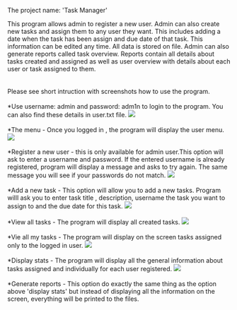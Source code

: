 ﻿The project name: 'Task Manager'

This program allows admin to register a new user. Admin can also create new tasks and assign them to any user they want. This includes adding a date when the task has been assign and due date of that task. This information can be edited any time. All data is stored on file. Admin can also generate reports called task overview. Reports contain all details about tasks created and assigned as well as user overview with details about each user or task assigned to them. 
<br><br><br>
Please see short intruction with screenshots how to use the program.
<br><br>
*Use username: admin and password: adm1n to login to the program. You can also find these details in user.txt file.
<img src="https://github.com/AdamskiLatoschki/Capstone-III---Task-Manager/blob/master/Instruction%20pictures/Task%20manager%20%201.JPG" />
<br><br>
*The menu - Once you logged in , the program will display the user menu.
<img src="https://github.com/AdamskiLatoschki/Capstone-III---Task-Manager/blob/master/Instruction%20pictures/Task%20manager%202.JPG" />
<br><br>
*Register a new user - this is only available for admin user.This option will ask to enter a username and password. If the entered username is already registered, program will display a message and asks to try again. The same message you will see if your passwords do not match.
<img src="https://github.com/AdamskiLatoschki/Capstone-III---Task-Manager/blob/master/Instruction%20pictures/Task%20Manager%203.JPG" />
<br><br>
*Add a new task - This option will allow you to add a new tasks. Program willl ask you to enter task title , description, username the task you want to assign to and the due date for this task.
<img src="https://github.com/AdamskiLatoschki/Capstone-III---Task-Manager/blob/master/Instruction%20pictures/Task%20manager%204.JPG" />
<br><br>
*View all tasks - The program will display all created tasks.
<img src="https://github.com/AdamskiLatoschki/Capstone-III---Task-Manager/blob/master/Instruction%20pictures/Task%20manager%205.JPG" />
<br><br>
*Vie all my tasks - The program will display on the screen tasks assigned only to the logged in user.
<img src="https://github.com/AdamskiLatoschki/Capstone-III---Task-Manager/blob/master/Instruction%20pictures/Task%20manager%206.JPG" />
<br><br>
*Display stats - The program will display all the general information about tasks assigned and individually for each user registered.
<img src="https://github.com/AdamskiLatoschki/Capstone-III---Task-Manager/blob/master/Instruction%20pictures/Task%20manager%207.JPG" />
<br><br>
*Generate reports - This option do exactly the same thing as the option above 'display stats' but instead of displaying all the information on the screen, everything will be printed to the files.
